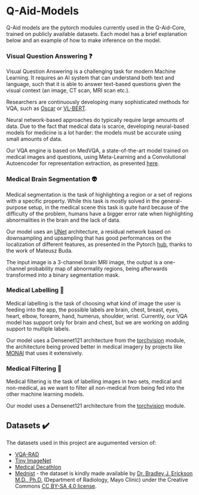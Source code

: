 # Q-Aid-Models

Q-Aid models are the pytorch modules currently used in the Q-Aid-Core, trained on publicly available datasets. Each model has a brief explanation below and an example of how to make inference on the model.

### Visual Question Answering :question:

Visual Question Answering is a challenging task for modern Machine Learning. It requires an AI system that can understand both text and language, such that it is able to answer text-based questions given the visual context (an image, CT scan, MRI scan etc.).

Researchers are continuously developing many sophisticated methods for VQA, such as [Oscar](https://www.microsoft.com/en-us/research/publication/oscar-object-semantics-aligned-pre-training-for-vision-language-tasks/) or [VL-BERT](https://www.microsoft.com/en-us/research/publication/vl-bert-pre-training-of-generic-visual-linguistic-representations/).

Neural network-based approaches do typically require large amounts of data. Due to the fact that medical data is scarce, developing neural-based models for medicine is a lot harder: the models must be accurate using small amounts of data.

Our VQA engine is based on MedVQA, a state-of-the-art model trained on medical images and questions, using Meta-Learning and a Convolutional Autoencoder for representation extraction, as presented [here](https://github.com/aioz-ai/MICCAI19-MedVQA/tree/c076f2cc174def26fa597fce4235b93f56658cc8).

### Medical Brain Segmentation :alien:

Medical segmentation is the task of highlighting a region or a set of regions with a specific property. While this task is mostly solved in the general-purpose setup, in the medical scene this task is quite hard because of the difficulty of the problem, humans have a bigger error rate when highlighting abnormalities in the brain and the lack of data.

Our model uses an [UNet](https://arxiv.org/pdf/1505.04597.pdf) architecture, a residual network based on downsampling and upsampling that has good performances on the localization of different features, as presented in the Pytorch [hub](https://pytorch.org/hub/mateuszbuda_brain-segmentation-pytorch_unet/), thanks to the work of Mateusz Buda.

The input image is a 3-channel brain MRI image, the output is a one-channel probability map of abnormality regions, being afterwards transformed into a binary segmentation mask.

### Medical Labelling :memo:

Medical labelling is the task of choosing what kind of image the user is feeding into the app, the possible labels are brain, chest, breast, eyes, heart, elbow, forearm, hand, humerus, shoulder, wrist. Currently, our VQA model has support only for brain and chest, but we are working on adding support to multiple labels.

Our model uses a Densenet121 architecture from the [torchvision](https://pytorch.org/docs/stable/torchvision/models.html) module, the architecture being proved better in medical imagery by projects like [MONAI](https://github.com/Project-MONAI/MONAI) that uses it extensively.

### Medical Filtering :no_entry_sign:

Medical filtering is the task of labelling images in two sets, medical and non-medical, as we want to filter all non-medical from being fed into the other machine learning models.

Our model uses a Densenet121 architecture from the [torchvision](https://pytorch.org/docs/stable/torchvision/models.html) module.

## Datasets :heavy_check_mark:

The datasets used in this project are augumented version of:
* [VQA-RAD](https://www.nature.com/articles/sdata2018251#data-citations)
* [Tiny ImageNet](https://tiny-imagenet.herokuapp.com/)
* [Medical Decathlon](http://medicaldecathlon.com/)
* [Mednist](https://www.dropbox.com/s/5wwskxctvcxiuea/MedNIST.tar.gz) - the dataset is kindly made available by [Dr. Bradley J. Erickson M.D., Ph.D.](https://www.mayo.edu/research/labs/radiology-informatics/overview) (Department of Radiology, Mayo Clinic) under the Creative Commons [CC BY-SA 4.0 license](https://creativecommons.org/licenses/by-sa/4.0/).
